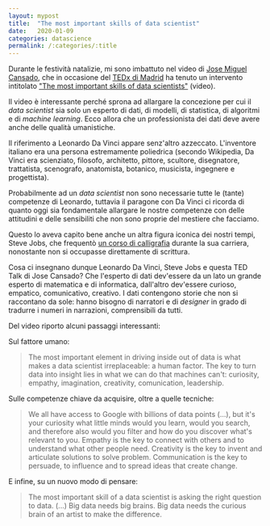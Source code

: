 ```yaml
---
layout: mypost
title:  "The most important skills of data scientist"
date:   2020-01-09
categories: datascience
permalink: /:categories/:title
---
```


Durante le festività natalizie, mi sono imbattuto nel video di [Jose Miguel Cansado][JoseCansado], che in occasione del [TEDx di Madrid][TedxMadridLink] ha tenuto un intervento intitolato ["The most important skills of data scientists"][TedTalk] (video).

Il video è interessante perché sprona ad allargare la concezione per cui il _data scientist_ sia solo un esperto di dati, di modelli, di statistica, di algoritmi e di _machine learning_. Ecco allora che un professionista dei dati deve avere anche delle qualità umanistiche.

Il riferimento a Leonardo Da Vinci appare senz'altro azzeccato. L'inventore italiano era una persona estremamente poliedrica (secondo Wikipedia, Da Vinci era scienziato, filosofo, architetto, pittore, scultore, disegnatore, trattatista, scenografo, anatomista, botanico, musicista, ingegnere e progettista).

Probabilmente ad un _data scientist_ non sono necessarie tutte le (tante) competenze di Leonardo, tuttavia il paragone con Da Vinci ci ricorda di quanto oggi sia fondamentale allargare le nostre competenze con delle attitudini e delle sensibiliti che non sono proprie del mestiere che facciamo.

Questo lo aveva capito bene anche un altra figura iconica dei nostri tempi, Steve Jobs, che frequentò [un corso di calligrafia][JobsLink] durante la sua carriera, nonostante non si occupasse direttamente di scrittura.

Cosa ci insegnano dunque Leonardo Da Vinci, Steve Jobs e questa TED Talk di Jose Cansado? Che l'esperto di dati dev'essere da un lato un grande esperto di matematica e di informatica, dall'altro dev'essere curioso, empatico, comunicativo, creativo. I dati contengono storie che non si raccontano da sole: hanno bisogno di narratori e di _designer_ in grado di tradurre i numeri in narrazioni, comprensibili da tutti.

Del video riporto alcuni passaggi interessanti:

Sul fattore umano:
> The most important element in driving inside out of data is what makes a data scientist irreplaceable: a human factor. The key to turn data into insight lies in what we can do that machines can't: curiosity, empathy, imagination, creativity, comunication, leadership.

Sulle competenze chiave da acquisire, oltre a quelle tecniche:
> We all have access to Google with billions of data points (...), but it's your curiosity what little minds would you learn, would you search, and therefore also would you filter and how do you discover what's relevant to you. Empathy is the key to connect with others and to understand what other people need. Creativity is the key to invent and articulate solutions to solve problem. Communication is the key to persuade, to influence and to spread ideas that create change.

E infine, su un nuovo modo di pensare:
> The most important skill of a data scientist is asking the right question to data. (...) Big data needs big brains. Big data needs the curious brain of an artist to make the difference.

[TedTalk]: https://www.youtube.com/watch?v=qrhRfPY4F4w&t=4s
[JobsLink]: https://www.ebookextra.it/la-calligrafia-nella-formazione-steve-jobs/
[TedxMadridLink]: http://www.tedxmadrid.com/
[JoseCansado]: https://www.linkedin.com/in/josemiguelcansado/?originalSubdomain=es
